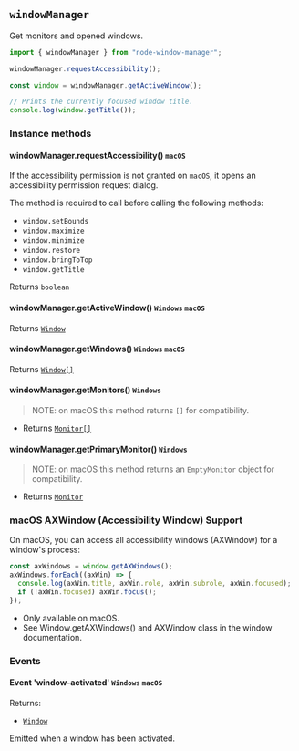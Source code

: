 ## `windowManager`

Get monitors and opened windows.

```typescript
import { windowManager } from "node-window-manager";

windowManager.requestAccessibility();

const window = windowManager.getActiveWindow();

// Prints the currently focused window title.
console.log(window.getTitle());
```

### Instance methods

#### windowManager.requestAccessibility() `macOS`

If the accessibility permission is not granted on `macOS`, it opens an accessibility permission request dialog.

The method is required to call before calling the following methods:

- `window.setBounds`
- `window.maximize`
- `window.minimize`
- `window.restore`
- `window.bringToTop`
- `window.getTitle`

Returns `boolean`

#### windowManager.getActiveWindow() `Windows` `macOS`

Returns [`Window`](window.md)

#### windowManager.getWindows() `Windows` `macOS`

Returns [`Window[]`](window.md)

#### windowManager.getMonitors() `Windows`

> NOTE: on macOS this method returns `[]` for compatibility.

- Returns [`Monitor[]`](monitor.md)

#### windowManager.getPrimaryMonitor() `Windows`

> NOTE: on macOS this method returns an `EmptyMonitor` object for compatibility.

- Returns [`Monitor`](monitor.md)

### macOS AXWindow (Accessibility Window) Support

On macOS, you can access all accessibility windows (AXWindow) for a window's process:

```js
const axWindows = window.getAXWindows();
axWindows.forEach((axWin) => {
  console.log(axWin.title, axWin.role, axWin.subrole, axWin.focused);
  if (!axWin.focused) axWin.focus();
});
```

- Only available on macOS.
- See Window.getAXWindows() and AXWindow class in the window documentation.

### Events

#### Event 'window-activated' `Windows` `macOS`

Returns:

- [`Window`](window.md)

Emitted when a window has been activated.
